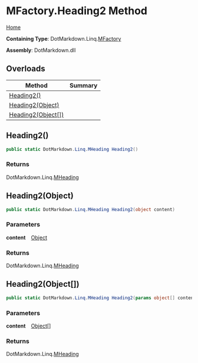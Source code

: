# MFactory\.Heading2 Method

[Home](../../../../README.md)

**Containing Type**: DotMarkdown\.Linq\.[MFactory](../README.md)

**Assembly**: DotMarkdown\.dll

## Overloads

| Method | Summary |
| ------ | ------- |
| [Heading2()](#DotMarkdown_Linq_MFactory_Heading2) | |
| [Heading2(Object)](#DotMarkdown_Linq_MFactory_Heading2_System_Object_) | |
| [Heading2(Object\[\])](#DotMarkdown_Linq_MFactory_Heading2_System_Object___) | |

## Heading2\(\) <a name="DotMarkdown_Linq_MFactory_Heading2"></a>

```csharp
public static DotMarkdown.Linq.MHeading Heading2()
```

### Returns

DotMarkdown\.Linq\.[MHeading](../../MHeading/README.md)

## Heading2\(Object\) <a name="DotMarkdown_Linq_MFactory_Heading2_System_Object_"></a>

```csharp
public static DotMarkdown.Linq.MHeading Heading2(object content)
```

### Parameters

**content** &ensp; [Object](https://docs.microsoft.com/en-us/dotnet/api/system.object)

### Returns

DotMarkdown\.Linq\.[MHeading](../../MHeading/README.md)

## Heading2\(Object\[\]\) <a name="DotMarkdown_Linq_MFactory_Heading2_System_Object___"></a>

```csharp
public static DotMarkdown.Linq.MHeading Heading2(params object[] content)
```

### Parameters

**content** &ensp; [Object](https://docs.microsoft.com/en-us/dotnet/api/system.object)\[\]

### Returns

DotMarkdown\.Linq\.[MHeading](../../MHeading/README.md)


